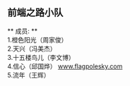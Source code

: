 前端之路小队
------------
** 成员: **  
1.橙色阳光（周家俊）  
2.天兴（冯美杰）  
3.十五楼鸟儿（李文博）  
4.信心（邱国烨） www.flagpolesky.com  
5.流年（王辉）